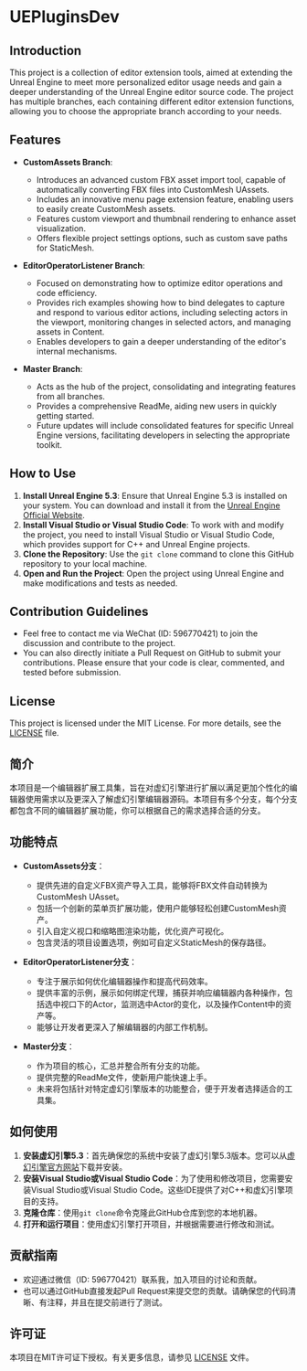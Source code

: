 # UEPluginsDev

## Introduction

This project is a collection of editor extension tools, aimed at extending the Unreal Engine to meet more personalized editor usage needs and gain a deeper understanding of the Unreal Engine editor source code. 
The project has multiple branches, each containing different editor extension functions, allowing you to choose the appropriate branch according to your needs.

## Features

- **CustomAssets Branch**:
  - Introduces an advanced custom FBX asset import tool, capable of automatically converting FBX files into CustomMesh UAssets.
  - Includes an innovative menu page extension feature, enabling users to easily create CustomMesh assets.
  - Features custom viewport and thumbnail rendering to enhance asset visualization.
  - Offers flexible project settings options, such as custom save paths for StaticMesh.

- **EditorOperatorListener Branch**:
  - Focused on demonstrating how to optimize editor operations and code efficiency.
  - Provides rich examples showing how to bind delegates to capture and respond to various editor actions, including selecting actors in the viewport, monitoring changes in selected actors, and managing assets in Content.
  - Enables developers to gain a deeper understanding of the editor's internal mechanisms.

- **Master Branch**:
  - Acts as the hub of the project, consolidating and integrating features from all branches.
  - Provides a comprehensive ReadMe, aiding new users in quickly getting started.
  - Future updates will include consolidated features for specific Unreal Engine versions, facilitating developers in selecting the appropriate toolkit.

## How to Use
1. **Install Unreal Engine 5.3**: Ensure that Unreal Engine 5.3 is installed on your system. You can download and install it from the [Unreal Engine Official Website](https://www.unrealengine.com/).
2. **Install Visual Studio or Visual Studio Code**: To work with and modify the project, you need to install Visual Studio or Visual Studio Code, which provides support for C++ and Unreal Engine projects.
3. **Clone the Repository**: Use the `git clone` command to clone this GitHub repository to your local machine.
4. **Open and Run the Project**: Open the project using Unreal Engine and make modifications and tests as needed.

## Contribution Guidelines
- Feel free to contact me via WeChat (ID: 596770421) to join the discussion and contribute to the project.
- You can also directly initiate a Pull Request on GitHub to submit your contributions. Please ensure that your code is clear, commented, and tested before submission.

## License
This project is licensed under the MIT License. For more details, see the [LICENSE](LICENSE) file.



## 简介

本项目是一个编辑器扩展工具集，旨在对虚幻引擎进行扩展以满足更加个性化的编辑器使用需求以及更深入了解虚幻引擎编辑器源码。本项目有多个分支，每个分支都包含不同的编辑器扩展功能，你可以根据自己的需求选择合适的分支。

## 功能特点

- **CustomAssets分支**：
    - 提供先进的自定义FBX资产导入工具，能够将FBX文件自动转换为CustomMesh UAsset。
    - 包括一个创新的菜单页扩展功能，使用户能够轻松创建CustomMesh资产。
    - 引入自定义视口和缩略图渲染功能，优化资产可视化。
    - 包含灵活的项目设置选项，例如可自定义StaticMesh的保存路径。

- **EditorOperatorListener分支**：
    - 专注于展示如何优化编辑器操作和提高代码效率。
    - 提供丰富的示例，展示如何绑定代理，捕获并响应编辑器内各种操作，包括选中视口下的Actor，监测选中Actor的变化，以及操作Content中的资产等。
    - 能够让开发者更深入了解编辑器的内部工作机制。

- **Master分支**：
    - 作为项目的核心，汇总并整合所有分支的功能。
    - 提供完整的ReadMe文件，使新用户能快速上手。
    - 未来将包括针对特定虚幻引擎版本的功能整合，便于开发者选择适合的工具集。


## 如何使用
1. **安装虚幻引擎5.3**：首先确保您的系统中安装了虚幻引擎5.3版本。您可以从[虚幻引擎官方网站](https://www.unrealengine.com/)下载并安装。
2. **安装Visual Studio或Visual Studio Code**：为了使用和修改项目，您需要安装Visual Studio或Visual Studio Code。这些IDE提供了对C++和虚幻引擎项目的支持。
3. **克隆仓库**：使用`git clone`命令克隆此GitHub仓库到您的本地机器。
4. **打开和运行项目**：使用虚幻引擎打开项目，并根据需要进行修改和测试。

## 贡献指南
- 欢迎通过微信（ID: 596770421）联系我，加入项目的讨论和贡献。
- 也可以通过GitHub直接发起Pull Request来提交您的贡献。请确保您的代码清晰、有注释，并且在提交前进行了测试。

## 许可证
本项目在MIT许可证下授权。有关更多信息，请参见 [LICENSE](LICENSE) 文件。
